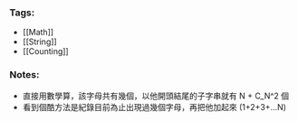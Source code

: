 ### Tags:
- [[Math]]
- [[String]]
- [[Counting]]
### Notes:
- 直接用數學算，該字母共有幾個，以他開頭結尾的子字串就有 N + C_N^2 個
- 看到個酷方法是紀錄目前為止出現過幾個字母，再把他加起來 (1+2+3+...N)